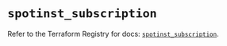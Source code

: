 # `spotinst_subscription`

Refer to the Terraform Registry for docs: [`spotinst_subscription`](https://registry.terraform.io/providers/spotinst/spotinst/1.179.0/docs/resources/subscription).
